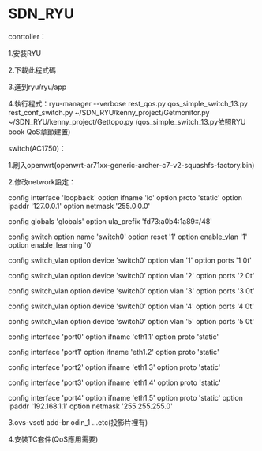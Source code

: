 # SDN_RYU

conrtoller：

1.安裝RYU

2.下載此程式碼

3.進到ryu/ryu/app

4.執行程式：ryu-manager --verbose rest_qos.py qos_simple_switch_13.py rest_conf_switch.py ~/SDN_RYU/kenny_project/Getmonitor.py ~/SDN_RYU/kenny_project/Gettopo.py (qos_simple_switch_13.py依照RYU book QoS章節建置)

switch(AC1750)：

1.刷入openwrt(openwrt-ar71xx-generic-archer-c7-v2-squashfs-factory.bin)

2.修改network設定：

config interface 'loopback'
        option ifname 'lo'
        option proto 'static'
        option ipaddr '127.0.0.1'
        option netmask '255.0.0.0'

config globals 'globals'
        option ula_prefix 'fd73:a0b4:1a89::/48'

config switch
        option name 'switch0'
        option reset '1'
        option enable_vlan '1'
        option enable_learning '0'

config switch_vlan
        option device 'switch0'
        option vlan '1'
        option ports '1 0t'

config switch_vlan
        option device 'switch0'
        option vlan '2'
        option ports '2 0t'

config switch_vlan
        option device 'switch0'
        option vlan '3'
        option ports '3 0t'

config switch_vlan
        option device 'switch0'
        option vlan '4'
        option ports '4 0t'

config switch_vlan
        option device 'switch0'
        option vlan '5'
        option ports '5 0t'

config interface 'port0'
        option ifname 'eth1.1'
        option proto 'static'

config interface 'port1'
        option ifname 'eth1.2'
        option proto 'static'

config interface 'port2'
        option ifname 'eth1.3'
        option proto 'static'

config interface 'port3'
        option ifname 'eth1.4'
        option proto 'static'

config interface 'port4'
        option ifname 'eth1.5'
        option proto 'static'
        option ipaddr '192.168.1.1'
        option netmask '255.255.255.0'
        
3.ovs-vsctl add-br odin_1 ...etc(投影片裡有)

4.安裝TC套件(QoS應用需要)
